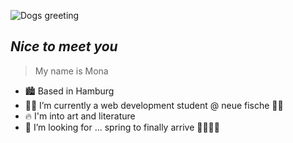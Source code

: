 ![Dogs greeting](https://media.giphy.com/media/v1.Y2lkPTc5MGI3NjExNjEzYTE0OTZmMmExODc0NDZmZTg2OWY1YzI0YzNlNDIzMzcyYjFjMiZlcD12MV9pbnRlcm5hbF9naWZzX2dpZklkJmN0PWc/cnhihejresqSAcHYww/giphy.gif)

## _Nice to meet you_

>My name is Mona

- 🏙 Based in Hamburg
- 👩‍💻 I’m currently a web development student @ neue fische 🐠🐠
- 🔥 I'm into art and literature
- 🤔 I’m looking for ... spring to finally arrive 🌸🌹🦋🌼


